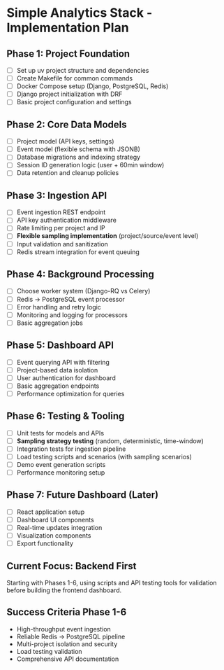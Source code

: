 # Simple Analytics Stack - Implementation Plan

## Phase 1: Project Foundation
- [ ] Set up uv project structure and dependencies
- [ ] Create Makefile for common commands
- [ ] Docker Compose setup (Django, PostgreSQL, Redis)
- [ ] Django project initialization with DRF
- [ ] Basic project configuration and settings

## Phase 2: Core Data Models
- [ ] Project model (API keys, settings)
- [ ] Event model (flexible schema with JSONB)
- [ ] Database migrations and indexing strategy
- [ ] Session ID generation logic (user + 60min window)
- [ ] Data retention and cleanup policies

## Phase 3: Ingestion API
- [ ] Event ingestion REST endpoint
- [ ] API key authentication middleware
- [ ] Rate limiting per project and IP
- [ ] **Flexible sampling implementation** (project/source/event level)
- [ ] Input validation and sanitization
- [ ] Redis stream integration for event queuing

## Phase 4: Background Processing
- [ ] Choose worker system (Django-RQ vs Celery)
- [ ] Redis → PostgreSQL event processor
- [ ] Error handling and retry logic
- [ ] Monitoring and logging for processors
- [ ] Basic aggregation jobs

## Phase 5: Dashboard API
- [ ] Event querying API with filtering
- [ ] Project-based data isolation
- [ ] User authentication for dashboard
- [ ] Basic aggregation endpoints
- [ ] Performance optimization for queries

## Phase 6: Testing & Tooling
- [ ] Unit tests for models and APIs
- [ ] **Sampling strategy testing** (random, deterministic, time-window)
- [ ] Integration tests for ingestion pipeline
- [ ] Load testing scripts and scenarios (with sampling scenarios)
- [ ] Demo event generation scripts
- [ ] Performance monitoring setup

## Phase 7: Future Dashboard (Later)
- [ ] React application setup
- [ ] Dashboard UI components
- [ ] Real-time updates integration
- [ ] Visualization components
- [ ] Export functionality

## Current Focus: Backend First
Starting with Phases 1-6, using scripts and API testing tools for validation before building the frontend dashboard.

## Success Criteria Phase 1-6
- High-throughput event ingestion
- Reliable Redis → PostgreSQL pipeline
- Multi-project isolation and security
- Load testing validation
- Comprehensive API documentation
